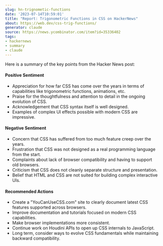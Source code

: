 ```yaml
---
slug: hn-trignometic-functions
date: '2023-07-14T10:59:01'
title: "Report: Trigonometric Functions in CSS on HackerNews"
about: https://web.dev/css-trig-functions/
generator: claude
source: https://news.ycombinator.com/item?id=35336402
tags:
- hackernews
- summary
- claude
---
```


Here is a summary of the key points from the Hacker News post:

#### Positive Sentiment

- Appreciation for how far CSS has come over the years in terms of capabilities like trigonometric functions, animations, etc.
- Praise for the thoughtfulness and attention to detail in the ongoing evolution of CSS.
- Acknowledgement that CSS syntax itself is well designed.
- Examples of complex UI effects possible with modern CSS are impressive.

#### Negative Sentiment

- Concern that CSS has suffered from too much feature creep over the years.
- Frustration that CSS was not designed as a real programming language from the start.
- Complaints about lack of browser compatibility and having to support old browsers.
- Criticism that CSS does not cleanly separate structure and presentation.
- Belief that HTML and CSS are not suited for building complex interactive UIs.

#### Recommended Actions

- Create a "YouCanUseCSS.com" site to clearly document latest CSS features supported across browsers.
- Improve documentation and tutorials focused on modern CSS capabilities. 
- Make browser implementations more consistent.
- Continue work on Houdini APIs to open up CSS internals to JavaScript.
- Long term, consider ways to evolve CSS fundamentals while maintaining backward compatibility.